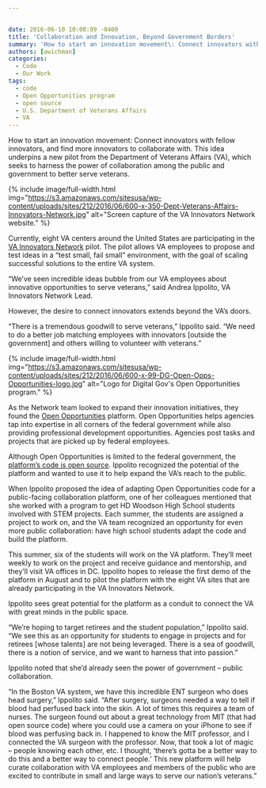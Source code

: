 ```yaml
---


date: 2016-06-10 10:00:09 -0400
title: 'Collaboration and Innovation, Beyond Government Borders'
summary: 'How to start an innovation movement\: Connect innovators with fellow innovators, and find more innovators to collaborate with. This idea underpins a new pilot from the Department of Veterans Affairs (VA), which seeks to harness the power of collaboration among the public and government to better serve veterans.'
authors: [awichman]
categories:
  - Code
  - Our Work
tags:
  - code
  - Open Opportunities program
  - open source
  - U.S. Department of Veterans Affairs
  - VA
---
```


How to start an innovation movement: Connect innovators with fellow innovators, and find more innovators to collaborate with. This idea underpins a new pilot from the Department of Veterans Affairs (VA), which seeks to harness the power of collaboration among the public and government to better serve veterans.


{% include image/full-width.html img="https://s3.amazonaws.com/sitesusa/wp-content/uploads/sites/212/2016/06/600-x-350-Dept-Veterans-Affairs-Innovators-Network.jpg" alt="Screen capture of the VA Innovators Network website." %}

Currently, eight VA centers around the United States are participating in the [VA Innovators Network](http://www.innovation.va.gov/innovatorsnetwork/) pilot. The pilot allows VA employees to propose and test ideas in a “test small, fail small” environment, with the goal of scaling successful solutions to the entire VA system.

“We’ve seen incredible ideas bubble from our VA employees about innovative opportunities to serve veterans,” said Andrea Ippolito, VA Innovators Network Lead.

However, the desire to connect innovators extends beyond the VA’s doors.

“There is a tremendous goodwill to serve veterans,” Ippolito said. “We need to do a better job matching employees with innovators [outside the government] and others willing to volunteer with veterans.”


{% include image/full-width.html img="https://s3.amazonaws.com/sitesusa/wp-content/uploads/sites/212/2016/06/600-x-99-DG-Open-Opps-Opportunities-logo.jpg" alt="Logo for Digital Gov's Open Opportunities program." %}

As the Network team looked to expand their innovation initiatives, they found the [Open Opportunities](https://openopps.WHATEVER/) platform. Open Opportunities helps agencies tap into expertise in all corners of the federal government while also providing professional development opportunities. Agencies post tasks and projects that are picked up by federal employees.

Although Open Opportunities is limited to the federal government, the [platform’s code is open source](https://www.WHATEVER/2016/01/14/why-people-contribute-to-federal-tech-projects-and-how-you-can-provide-a-good-experience/). Ippolito recognized the potential of the platform and wanted to use it to help expand the VA’s reach to the public.

When Ippolito proposed the idea of adapting Open Opportunities code for a public-facing collaboration platform, one of her colleagues mentioned that she worked with a program to get HD Woodson High School students involved with STEM projects. Each summer, the students are assigned a project to work on, and the VA team recognized an opportunity for even more public collaboration: have high school students adapt the code and build the platform.

This summer, six of the students will work on the VA platform. They’ll meet weekly to work on the project and receive guidance and mentorship, and they’ll visit VA offices in DC. Ippolito hopes to release the first demo of the platform in August and to pilot the platform with the eight VA sites that are already participating in the VA Innovators Network.

Ippolito sees great potential for the platform as a conduit to connect the VA with great minds in the public space.

“We’re hoping to target retirees and the student population,” Ippolito said. “We see this as an opportunity for students to engage in projects and for retirees [whose talents] are not being leveraged. There is a sea of goodwill, there is a notion of service, and we want to harness that into passion.”

Ippolito noted that she’d already seen the power of government &#8211; public collaboration.

“In the Boston VA system, we have this incredible ENT surgeon who does head surgery,” Ippolito said. “After surgery, surgeons needed a way to tell if blood had perfused back into the skin. A lot of times this requires a team of nurses. The surgeon found out about a great technology from MIT (that had open source code) where you could use a camera on your iPhone to see if blood was perfusing back in. I happened to know the MIT professor, and I connected the VA surgeon with the professor. Now, that took a lot of magic &#8211; people knowing each other, etc. I thought, ‘there’s gotta be a better way to do this and a better way to connect people.’ This new platform will help curate collaboration with VA employees and members of the public who are excited to contribute in small and large ways to serve our nation’s veterans.”